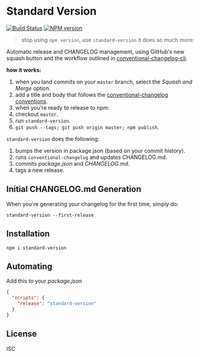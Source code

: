 # Standard Version

[![Build Status](https://travis-ci.org/conventional-changelog/standard-version.svg)](https://travis-ci.org/conventional-changelog/standard-version)
[![NPM version](https://img.shields.io/npm/v/standard-version.svg)](https://www.npmjs.com/package/standard-version)

> stop using `npm version`, use `standard-version` it does so much more:

Automatic release and CHANGELOG management, using GitHub's new squash button and
the workflow outlined in [conventional-changelog-cli](https://github.com/stevemao/conventional-changelog-cli).

**how it works:**

1. when you land commits on your `master` branch, select the _Squash and Merge_ option.
2. add a title and body that follows the [conventional-changelog conventions](https://github.com/stevemao/conventional-changelog-angular/blob/master/convention.md).
3. when you're ready to release to npm:
  1. checkout `master`.
  2. run `standard-version`.
  3. `git push --tags; git push origin master; npm publish`.

`standard-version` does the following:

1. bumps the version in package.json (based on your commit history).
2. runs `conventional-changelog` and updates CHANGELOG.md.
3. commits _package.json_ and _CHANGELOG.md_.
4. tags a new release.

## Initial CHANGELOG.md Generation

When you're generating your changelog for the first time, simply do:

`standard-version --first-release`

## Installation

`npm i standard-version`

## Automating

Add this to your _package.json_

```json
{
  "scripts": {
    "release": "standard-version"
  }
}
```

## License

ISC
